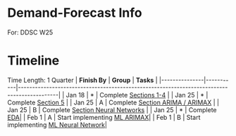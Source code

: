 # Demand-Forecast Info
For: DDSC W25

# Timeline
Time Length: 1 Quarter
| **Finish By** | **Group** | **Tasks**                                                                                  |
|---------------|-----------|--------------------------------------------------------------------------------------------|
| Jan 18        | *         | Complete [Sections 1-4](/info/README.md)                                                   |
| Jan 25        | *         | Complete [Section 5](/info/README.md)                                                |
| Jan 25        | A         | Complete [Section ARIMA / ARIMAX](/info/model/README.md)                                   |
| Jan 25        | B         | Complete [Section Neural Networks](/info/model/README.md)                                  |
| Jan 25        | *         | Complete [EDA](/info/README.md)|
| Feb 1         | A | Start implementing [ML ARIMAX](/info/README.md)|
| Feb 1         | B | Start implementing [ML Neural Network](/info/README.md)|